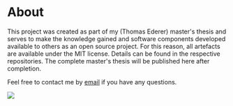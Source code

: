 ---
---

# About 

This project was created as part of my (Thomas Ederer) master's thesis and serves to make the knowledge gained and software components developed available to others as an open source project. For this reason, all artefacts are available under the MIT license. Details can be found in the respective repositories. The complete master's thesis will be published here after completion. 

Feel free to contact me by [email](mailto:2210781006@fh-burgenland.at) if you have any questions.

<img src="/images/logo_white_on_bluegreen.svg" class="figure-img img-fluid">